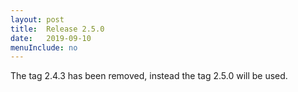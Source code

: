 ```yaml
---
layout: post
title:  Release 2.5.0
date:   2019-09-10
menuInclude: no
---
```

The tag 2.4.3 has been removed, instead the tag 2.5.0 will be used.

